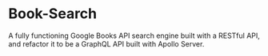 # Book-Search
A fully functioning Google Books API search engine built with a RESTful API, and refactor it to be a GraphQL API built with Apollo Server.
